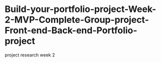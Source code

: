 # Build-your-portfolio-project-Week-2-MVP-Complete-Group-project-Front-end-Back-end-Portfolio-project
project research week 2

